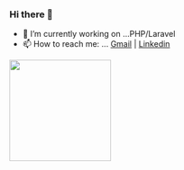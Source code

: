 ### Hi there 👋

- 🔭 I’m currently working on ...PHP/Laravel 
- 📫 How to reach me: ... [Gmail](mailto:pandeygaurav068@gmail.com) | [Linkedin](https://www.linkedin.com/in/gaurav-pandey-668141159/)

<img height="180em" src="https://github-readme-stats.vercel.app/api?username=gauravpandey068&show_icons=true&hide_border=true&&count_private=true&include_all_commits=true" />
